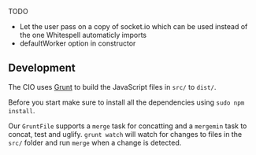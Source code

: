TODO
* Let the user pass on a copy of socket.io which can be used instead of the one Whitespell automaticly imports
* defaultWorker option in constructor

## Development
The CIO uses [Grunt](gruntjs.com) to build the JavaScript files in `src/` to `dist/`.

Before you start make sure to install all the dependencies using `sudo npm install`.

Our `GruntFile` supports a `merge` task for concatting and a `mergemin` task to concat, test and uglify. `grunt watch` will watch for changes to files in the `src/` folder and run `merge` when a change is detected.
